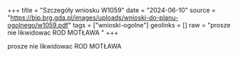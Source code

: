 +++
title = "Szczegóły wniosku W1059"
date = "2024-06-10"
source = "https://bip.brg.gda.pl/images/uploads/wnioski-do-planu-ogolnego/w1059.pdf"
tags = ["wnioski-ogolne"]
geolinks = []
raw = "prosze nie likwidowac ROD MOTŁAWA "
+++

prosze nie likwidowac ROD MOTŁAWA



